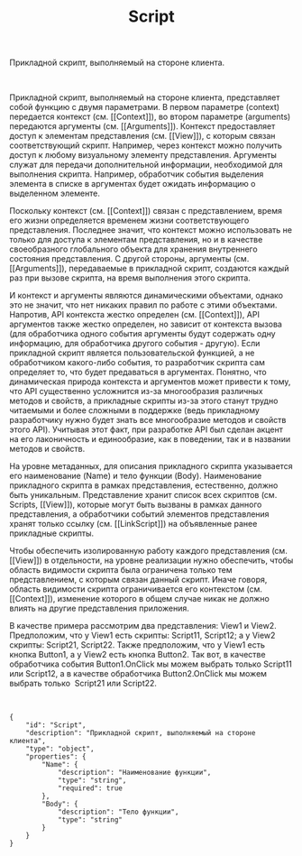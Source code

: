 ﻿---
layout: default
title: Script
position: 5
categories: 
tags: 
---

Прикладной скрипт, выполняемый на стороне клиента.

 

Прикладной скрипт, выполняемый на стороне клиента, представляет собой функцию с двумя параметрами. В первом параметре (context) передается контекст (см. [[Context]]), во втором параметре (arguments) передаются аргументы (см. [[Arguments]]). Контекст предоставляет доступ к элементам представления (см. [[View]]), с которым связан соответствующий скрипт. Например, через контекст можно получить доступ к любому визуальному элементу представления. Аргументы служат для передачи дополнительной информации, необходимой для выполнения скрипта. Например, обработчик события выделения элемента в списке в аргументах будет ожидать информацию о выделенном элементе.

Поскольку контекст (см. [[Context]]) связан с представлением, время его жизни определяется временем жизни соответствующего представления. Последнее значит, что контекст можно использовать не только для доступа к элементам представления, но и в качестве своеобразного глобального объекта для хранения внутреннего состояния представления. С другой стороны, аргументы (см. [[Arguments]]), передаваемые в прикладной скрипт, создаются каждый раз при вызове скрипта, на время выполнения этого скрипта.

И контекст и аргументы являются динамическими объектами, однако это не значит, что нет никаких правил по работе с этими объектами. Напротив, API контекста жестко определен (см. [[Context]]), API аргументов также жестко определен, но зависит от контекста вызова (для обработчика одного события аргументы будут содержать одну информацию, для обработчика другого события - другую). Если прикладной скрипт является пользовательской функцией, а не обработчиком какого-либо события, то разработчик скрипта сам определяет то, что будет предаваться в аргументах. Понятно, что динамическая природа контекста и аргументов может привести к тому, что API существенно усложнится из-за многообразия различных методов и свойств, а прикладные скрипты из-за этого станут трудно читаемыми и более сложными в поддержке (ведь прикладному разработчику нужно будет знать все многообразие методов и свойств этого API). Учитывая этот факт, при разработке API был сделан акцент на его лаконичность и единообразие, как в поведении, так и в названии методов и свойств.

На уровне метаданных, для описания прикладного скрипта указывается его наименование (Name) и тело функции (Body). Наименование прикладного скрипта в рамках представления, естественно, должно быть уникальным. Представление хранит список всех скриптов (см. Scripts, [[View]]), которые могут быть вызваны в рамках данного представления, а обработчики событий элементов представления хранят только ссылку (см. [[LinkScript]]) на объявленные ранее прикладные скрипты.

Чтобы обеспечить изолированную работу каждого представления (см. [[View]]) в отдельности, на уровне реализации нужно обеспечить, чтобы область видимости скрипта была ограничена только тем представлением, с которым связан данный скрипт. Иначе говоря, область видимости скрипта ограничивается его контекстом (см. [[Context]]), изменение которого в общем случае никак не должно влиять на другие представления приложения.

В качестве примера рассмотрим два представления: View1 и View2. Предположим, что у View1 есть скрипты: Script11, Script12; а у View2 скрипты: Script21, Script22. Также предположим, что у View1 есть кнопка Button1, а у View2 есть кнопка Button2. Так вот, в качестве обработчика события Button1.OnClick мы можем выбрать только Script11 или Script12, а в качестве обработчика Button2.OnClick мы можем выбрать только  Script21 или Script22.

  

```
{
	"id": "Script",
	"description": "Прикладной скрипт, выполняемый на стороне клиента",
	"type": "object",
	"properties": {
		"Name": {
			"description": "Наименование функции",
			"type": "string",
			"required": true
		},
		"Body": {
			"description": "Тело функции",
			"type": "string"
		}
	}
}
```

 

 

